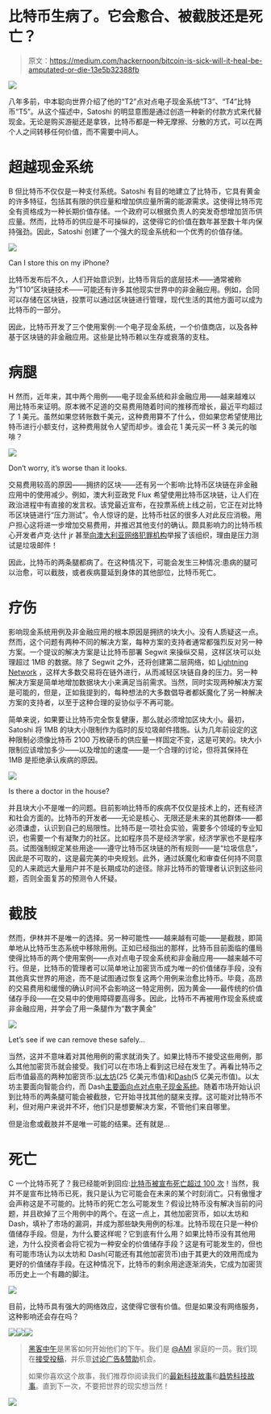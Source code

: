 # 比特币生病了。它会愈合、被截肢还是死亡？

> 原文：<https://medium.com/hackernoon/bitcoin-is-sick-will-it-heal-be-amputated-or-die-13e5b32388fb>

![](img/10b746bcb34d50c07f1f46306dad210c.png)

八年多前，中本聪向世界介绍了他的“T2”点对点电子现金系统“T3”、“T4”比特币“T5”。从这个描述中，Satoshi 的明显意图是通过创造一种新的付款方式来代替现金。无论是购买游艇还是拿铁，比特币都是一种无摩擦、分散的方式，可以在两个人之间转移任何价值，而不需要中间人。

# **超越现金系统**

B 但比特币不仅仅是一种支付系统。Satoshi 有目的地建立了比特币，它具有黄金的许多特征，包括其有限的供应量和增加供应量所需的能源需求。这使得比特币完全有资格成为一种长期价值存储。一个政府可以根据负责人的突发奇想增加货币供应量。然而，比特币的供应是不可操纵的，这使得它的价值在数年甚至数十年内保持强劲。因此，Satoshi 创建了一个强大的现金系统和一个优秀的价值存储。

![](img/90c658d1a852805f5ef6d8724bc44d34.png)

Can I store this on my iPhone?

比特币发布后不久，人们开始意识到，比特币背后的底层技术——通常被称为“T10”区块链技术——可能还有许多其他现实世界中的非金融应用。例如，合同可以存储在区块链，投票可以通过区块链进行管理，现代生活的其他方面可以成为比特币的一部分。

因此，比特币开发了三个使用案例:一个电子现金系统，一个价值商店，以及各种基于区块链的非金融应用。这些是比特币赖以生存或衰落的支柱。

# **病腿**

H 然而，近年来，其中两个用例——电子现金系统和非金融应用——越来越难以用比特币来证明。原本微不足道的交易费用随着时间的推移而增长，最近平均超过了 1 美元。虽然如果您转账数千美元，这种费用算不了什么，但如果您希望使用比特币进行小额支付，这种费用就令人望而却步。谁会花 1 美元买一杯 3 美元的咖啡？

![](img/c78fce07f7946705d586917ed37513f0.png)

Don’t worry, it’s worse than it looks.

交易费用较高的原因——拥挤的区块——还有另一个影响:比特币区块链在非金融应用中的使用减少。例如，澳大利亚政党 Flux 希望使用比特币区块链，让人们在政治进程中有直接的发言权。该党最近宣布，在投票系统上线之前，它正在对比特币区块链进行“压力测试”。令人惊讶的是，比特币社区的很多人对此反应消极。用户担心这将进一步增加交易费用，并推迟其他支付的确认。颇具影响力的比特币核心开发者卢克·达什 jr 甚至[向澳大利亚网络犯罪机构](https://www.reddit.com/r/Bitcoin/comments/5xkvc1/comment/deizcgq?st=J0852IDB&sh=facc6b8c)举报了该组织，理由是压力测试是垃圾邮件！

因此，比特币的两条腿都病了。在这种情况下，可能会发生三种情况:患病的腿可以治愈，可以截肢，或者疾病蔓延到身体的其他部位，比特币死亡。

# **疗伤**

影响现金系统用例及非金融应用的根本原因是拥挤的块大小。没有人质疑这一点。然而，这个问题有两种不同的解决方案，每种方案的支持者通常都强烈反对另一种方案。一个提议的解决方案是让比特币部署 Segwit 来操纵交易，这样区块可以处理超过 1MB 的数据。除了 Segwit 之外，还将创建第二层网络，如 [Lightning Network](https://lightning.network/) ，这样大多数交易将在链外进行，从而减轻区块链自身的压力。另一种解决方案是简单地增加数据块大小来满足当前需求。当然，同时实现两种解决方案是可能的，但是，正如我提到的，每种想法的大多数倡导者都妖魔化了另一种解决方案的支持者，以至于这种合理的妥协似乎不再可能。

简单来说，如果要让比特币完全恢复健康，那么就必须增加区块大小。最初，Satoshi 将 1MB 的块大小限制作为临时的反垃圾邮件措施。认为几年前设定的这种限制必须像比特币 2100 万枚硬币的供应量一样固定不变，这是可笑的。块大小限制应该增加多少——以及增加的速度——是一个合理的讨论，但将其保持在 1MB 是拒绝承认疾病的原因。

![](img/d60a1a2c7b60ac78dc102edcfa638ee1.png)

Is there a doctor in the house?

并且块大小不是唯一的问题。目前影响比特币的疾病不仅仅是技术上的，还有经济和社会方面的。比特币的开发者——无论是核心、无限还是未来的其他群体——都必须谦虚，认识到自己的局限性。比特币是一项社会实验，需要多个领域的专业知识，也需要一个有凝聚力的社区。比如程序员不是经济学家，经济学家也不是程序员。试图强制规定某些用途——遵守比特币区块链的所有规则——是“垃圾信息”，因此是不可取的，这是最完美的中央规划。此外，通过妖魔化和审查任何持不同意见的人来疏远大量用户并不是长期成功的途径。除非比特币的管理者认识到这些问题，否则全面复苏的预测令人怀疑。

# **截肢**

然而，伊林并不是唯一的选择。另一种可能性——越来越有可能——是截肢，即简单地从比特币生态系统中移除用例。正如已经指出的那样，比特币目前面临的僵局使得比特币的两个使用案例——点对点电子现金系统和非金融应用——越来越不可行。但是，比特币的管理者可以简单地让加密货币成为唯一的价值储存手段，没有其他真实世界的用途，而不是试图通过恢复这两个用例来治愈比特币。毕竟，高昂的交易费用和缓慢的确认时间不会影响这一特定用例，因为黄金——最传统的价值储存手段——在交易中的使用障碍要高得多。因此，比特币不再被用作现金系统或非金融应用，并学会了用一条腿作为“数字黄金”

![](img/23ac42f915e2ed4be8a6a0da3d23a9ad.png)

Let’s see if we can remove these safely…

当然，这并不意味着对其他用例的需求就消失了。如果比特币不接受这些用例，那么其他加密货币就会接受。我们可以在市场上看到这已经在发生了。再看比特币之后市值最高的两种加密货币:[以太坊](https://ethereum.org/)(25 亿美元市值)和[Dash](https://dash.org)(5 亿美元市值)。以太坊主要面向智能合约，而 Dash[主要面向点对点电子现金系统](https://decentralize.today/fulfilling-satoshi-s-vision-605e80845d0f)。随着市场开始认识到比特币的两条腿可能会被截肢，它开始寻找其他的腿来支撑。这可能对比特币不利，但对用户来说并不坏，他们只是想要解决方案，不管他们来自哪里。

但是治愈或截肢并不是唯一可能的结果。还有就是…

# **死亡**

C 一个比特币死了？我已经能听到回应:[比特币被宣布死亡超过 100 次](https://99bitcoins.com/bitcoinobituaries/)！当然，我并不是宣布比特币已死，我只是认为它可能会在未来的某个时刻消亡。只有傲慢才会声称这是不可能的。比特币的死亡怎么可能发生？假设比特币没有解决当前的问题，并且砍掉了三个用例中的两个。在这一点上，其他加密货币，如以太坊和 Dash，填补了市场的漏洞，并成为那些缺失用例的标准。比特币现在只是一种价值储存手段。但是，为什么要这样呢？它到底有什么用？如果比特币没有其他用途，为什么投资者会将它视为一种安全的价值储存手段？这是有可能发生的，但也有可能市场认为以太坊和 Dash(可能还有其他加密货币)由于其更大的效用而成为更好的价值储存手段。在这种情况下，比特币的剩余用途逐渐消失，它成为加密货币历史上一个有趣的脚注。

![](img/4d334e97286b8db4d38db3e3dc670525.png)

目前，比特币具有强大的网络效应，这使得它很有价值。但是如果没有网络服务，这种影响还会存在吗？

[![](img/50ef4044ecd4e250b5d50f368b775d38.png)](http://bit.ly/HackernoonFB)[![](img/979d9a46439d5aebbdcdca574e21dc81.png)](https://goo.gl/k7XYbx)[![](img/2930ba6bd2c12218fdbbf7e02c8746ff.png)](https://goo.gl/4ofytp)

> [黑客中午](http://bit.ly/Hackernoon)是黑客如何开始他们的下午。我们是 [@AMI](http://bit.ly/atAMIatAMI) 家庭的一员。我们现在[接受投稿](http://bit.ly/hackernoonsubmission)，并乐意[讨论广告&赞助](mailto:partners@amipublications.com)机会。
> 
> 如果你喜欢这个故事，我们推荐你阅读我们的[最新科技故事](http://bit.ly/hackernoonlatestt)和[趋势科技故事](https://hackernoon.com/trending)。直到下一次，不要把世界的现实想当然！

![](img/be0ca55ba73a573dce11effb2ee80d56.png)